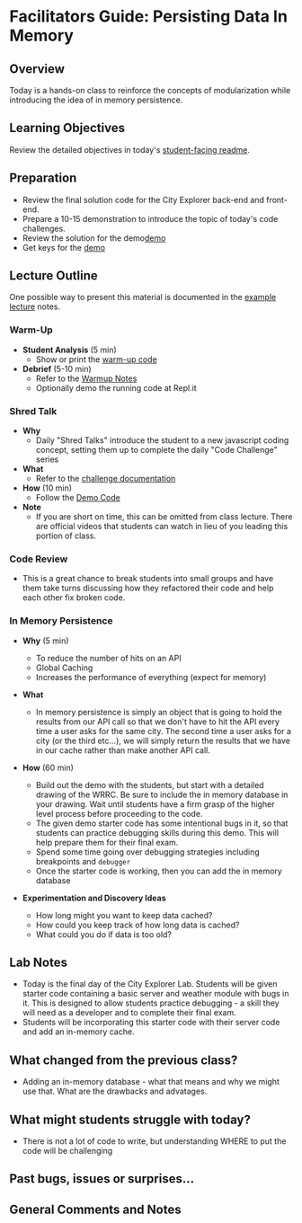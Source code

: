 # Facilitators Guide: Persisting Data In Memory

## Overview

Today is a hands-on class to reinforce the concepts of modularization while introducing the idea of in memory persistence.

## Learning Objectives

Review the detailed objectives in today's [student-facing readme](../README.md).

## Preparation
- Review the final solution code for the City Explorer back-end and front-end.
- Prepare a 10-15 demonstration to introduce the topic of today's code challenges.
- Review the solution for the demo[demo](../demo/)
- Get keys for the [demo](https://developer.edamam.com/edamam-docs-recipe-api)

## Lecture Outline

One possible way to present this material is documented in the [example lecture](./LECTURE-EXAMPLE.md) notes.

### Warm-Up

- **Student Analysis** (5 min)
  - Show or print the [warm-up code](../warm-up/warm-up.md)
- **Debrief** (5-10 min)
  - Refer to the [Warmup Notes](../warm-up/NOTES.md)
  - Optionally demo the running code at Repl.it

### Shred Talk

- **Why**
  - Daily "Shred Talks" introduce the student to a new javascript coding concept, setting them up to complete the daily "Code Challenge" series
- **What**
  - Refer to the [challenge documentation](../challenges/README.md)
- **How** (10 min)
  - Follow the [Demo Code](../challenges/DEMO.md)
- **Note**
  - If you are short on time, this can be omitted from class lecture. There are official videos that students can watch in lieu of you leading this portion of class.

### Code Review

- This is a great chance to break students into small groups and have them take turns discussing how they refactored their code and help each other fix broken code.

### In Memory Persistence

- **Why** (5 min)
  - To reduce the number of hits on an API
  - Global Caching
  - Increases the performance of everything (expect for memory)

- **What** 
  - In memory persistence is simply an object that is going to hold the results from our API call so that we don't have to hit the API every time a user asks for the same city. The second time a user asks for a city (or the third etc...), we will simply return the results that we have in our cache rather than make another API call. 

- **How** (60 min)
  - Build out the demo with the students, but start with a detailed drawing of the WRRC. Be sure to include the in memory database in your drawing. Wait until students have a firm grasp of the higher level process before proceeding to the code. 
  - The given demo starter code has some intentional bugs in it, so that students can practice debugging skills during this demo. This will help prepare them for their final exam.
  - Spend some time going over debugging strategies including breakpoints and `debugger`
  - Once the starter code is working, then you can add the in memory database

- **Experimentation and Discovery Ideas**
  - How long might you want to keep data cached?
  - How could you keep track of how long data is cached?
  - What could you do if data is too old?

## Lab Notes

- Today is the final day of the City Explorer Lab. Students will be given starter code containing a basic server and weather module with bugs in it. This is designed to allow students practice debugging - a skill they will need as a developer and to complete their final exam. 
- Students will be incorporating this starter code with their server code and add an in-memory cache.

## What changed from the previous class?

- Adding an in-memory database - what that means and why we might use that. What are the drawbacks and advatages.

## What might students struggle with today?

- There is not a lot of code to write, but understanding WHERE to put the code will be challenging

## Past bugs, issues or surprises...

## General Comments and Notes
